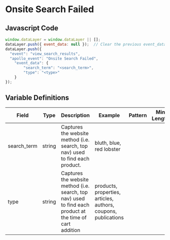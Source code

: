 # Onsite Search Failed

### 

## Javascript Code
```js
window.dataLayer = window.dataLayer || [];
dataLayer.push({ event_data: null });  // Clear the previous event_data object.
dataLayer.push({
  "event": "view_search_results",
  "apollo_event": "Onsite Search Failed",
    "event_data": {
        "search_term": "<search_term>",
        "type": "<type>"
    }
});
```

## Variable Definitions

|Field|Type|Description|Example|Pattern|Min Length|Max Length|Minimum|Maximum|Multiple Of|
| --- | --- | --- | --- | --- | --- | --- | --- | --- | --- |
|search_term|string|Captures the website method \(i.e. search, top nav\) used to find each product.|bluth, blue, red lobster|||||||
|type|string|Captures the website method \(i.e. search, top nav\) used to find each product at the time of cart addition|products, properties, articles, authors, coupons, publications|||||||




